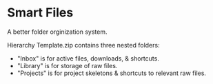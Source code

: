 # Smart Files

A better folder orginization system.

Hierarchy Template.zip contains three nested folders:
- "Inbox" is for active files, downloads, & shortcuts.
- "Library" is for storage of raw files.
- "Projects" is for project skeletons & shortcuts to relevant raw files.
